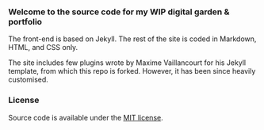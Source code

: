 ### Welcome to the source code for my WIP digital garden & portfolio

The front-end is based on Jekyll. The rest of the site is coded in Markdown, HTML, and CSS only.

The site includes few plugins wrote by Maxime Vaillancourt for his Jekyll template, from which this repo is forked. However, it has been since heavily customised.

### License

Source code is available under the [MIT license](LICENSE.md).
